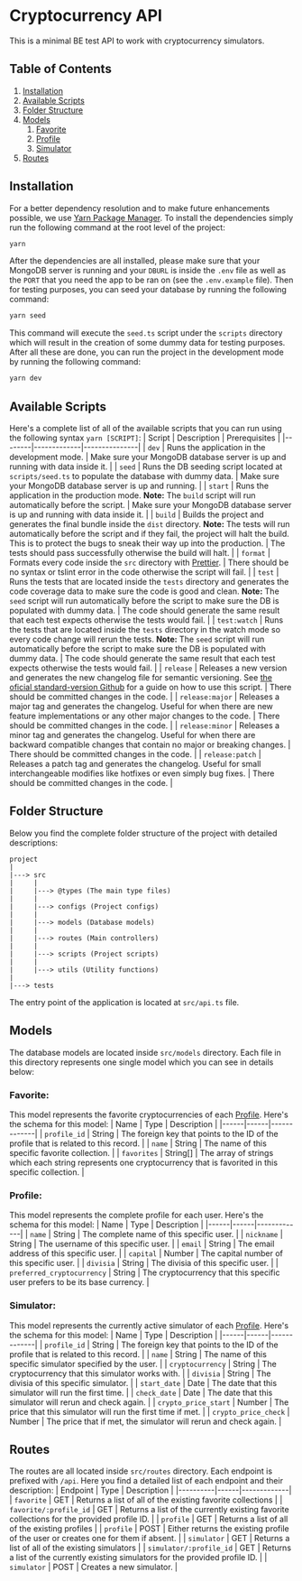﻿# Cryptocurrency API

This is a minimal BE test API to work with cryptocurrency simulators.
## Table of Contents
1. [Installation](#installation)
2. [Available Scripts](#available-scripts)
3. [Folder Structure](#folder-structure)
4. [Models](#models)
	1. [Favorite](#favorite)
	2. [Profile](#profile) 
	3. [Simulator](#simulator)
5. [Routes](#routes)


## Installation
For a better dependency resolution and to make future enhancements possible, we use [Yarn Package Manager](https://yarnpkg.com/).
To install the dependencies simply run the following command at the root level of the project:
```bash
yarn
```
After the dependencies are all installed, please make sure that your MongoDB server is running and your `DBURL` is inside the `.env` file as well as the `PORT` that you need the app to be ran on (see the `.env.example` file). Then for testing purposes, you can seed your database by running the following command:
```bash
yarn seed
```
This command will execute the `seed.ts` script under the `scripts` directory which will result in the creation of some dummy data for testing purposes.
After all these are done, you can run the project in the development mode by running the following command:
```bash
yarn dev
```

## Available Scripts
Here's a complete list of all of the available scripts that you can run using the following syntax `yarn [SCRIPT]`:
| Script | Description | Prerequisites |
|--------|-------------|---------------|
| `dev`  | Runs the application in the development mode. | Make sure your MongoDB database server is up and running with data inside it. |
| `seed`  | Runs the DB seeding script located at `scripts/seed.ts` to populate the database with dummy data. | Make sure your MongoDB database server is up and running. |
| `start`  | Runs the application in the production mode. **Note:** The `build` script will run automatically before the script. | Make sure your MongoDB database server is up and running with data inside it. |
| `build`  | Builds the project and generates the final bundle inside the `dist` directory. **Note:** The tests will run automatically before the script and if they fail, the project will halt the build. This is to protect the bugs to sneak their way up into the production. | The tests should pass successfully otherwise the build will halt. |
| `format`  | Formats every code inside the `src` directory with [Prettier](https://prettier.io/). | There should be no syntax or tslint error in the code otherwise the script will fail. |
| `test`  | Runs the tests that are located inside the `tests` directory and generates the code coverage data to make sure the code is good and clean. **Note:** The `seed` script will run automatically before the script to make sure the DB is populated with dummy data. | The code should generate the same result that each test expects otherwise the tests would fail. |
| `test:watch`  | Runs the tests that are located inside the `tests` directory in the watch mode so every code change will rerun the tests. **Note:** The `seed` script will run automatically before the script to make sure the DB is populated with dummy data. | The code should generate the same result that each test expects otherwise the tests would fail. |
| `release`  | Releases a new version and generates the new changelog file for semantic versioning. See [the oficial standard-version Github](https://github.com/conventional-changelog/standard-version) for a guide on how to use this script. | There should be committed changes in the code. |
| `release:major`  | Releases a major tag and generates the changelog. Useful for when there are new feature implementations or any other major changes to the code. | There should be committed changes in the code. |
| `release:minor`  | Releases a minor tag and generates the changelog. Useful for when there are backward compatible changes that contain no major or breaking changes. | There should be committed changes in the code. |
| `release:patch`  | Releases a patch tag and generates the changelog. Useful for small interchangeable modifies like hotfixes or even simply bug fixes. | There should be committed changes in the code. |

## Folder Structure
Below you find the complete folder structure of the project with detailed descriptions:
```
project
|
|---> src
|     |
|     |---> @types (The main type files)
|     |
|     |---> configs (Project configs)
|     |
|     |---> models (Database models)
|     |
|     |---> routes (Main controllers)
|     |
|     |---> scripts (Project scripts)
|     |
|     |---> utils (Utility functions)
|
|---> tests
```
The entry point of the application is located at `src/api.ts` file.

## Models
The database models are located inside `src/models` directory. Each file in this directory represents one single model which you can see in details below:
### Favorite:
This model represents the favorite cryptocurrencies of each [Profile](#profile). Here's the schema for this model:
| Name | Type | Description |
|------|------|-------------|
| `profile_id` | String | The foreign key that points to the ID of the profile that is related to this record. |
| `name` | String | The name of this specific favorite collection. |
| `favorites` | String[] | The array of strings which each string represents one cryptocurrency that is favorited in this specific collection. |

### Profile:
This model represents the complete profile for each user. Here's the schema for this model:
| Name | Type | Description |
|------|------|-------------|
| `name` | String | The complete name of this specific user. |
| `nickname` | String | The username of this specific user. |
| `email` | String | The email address of this specific user. |
| `capital` | Number | The capital number of this specific user. |
| `divisia` | String | The divisia of this specific user. |
| `preferred_cryptocurrency` | String | The cryptocurrency that this specific user prefers to be its base currency. |

### Simulator:
This model represents the currently active simulator of each [Profile](#profile). Here's the schema for this model:
| Name | Type | Description |
|------|------|-------------|
| `profile_id` | String | The foreign key that points to the ID of the profile that is related to this record. |
| `name` | String | The name of this specific simulator specified by the user. |
| `cryptocurrency` | String | The cryptocurrency that this simulator works with. |
| `divisia` | String | The divisia of this specific simulator. |
| `start_date` | Date | The date that this simulator will run the first time. |
| `check_date` | Date | The date that this simulator will rerun and check again. |
| `crypto_price_start` | Number | The price that this simulator will run the first time if met. |
| `crypto_price_check` | Number | The price that if met, the simulator will rerun and check again. |

## Routes
The routes are all located inside `src/routes` directory. Each endpoint is prefixed with `/api`. Here you find a detailed list of each endpoint and their description:
| Endpoint | Type | Description |
|----------|------|-------------|
| `favorite` | GET | Returns a list of all of the existing favorite collections |
| `favorite/:profile_id` | GET | Returns a list of the currently existing favorite collections for the provided profile ID. |
| `profile` | GET | Returns a list of all of the existing profiles |
| `profile` | POST | Either returns the existing profile of the user or creates one for them if absent. |
| `simulator` | GET | Returns a list of all of the existing simulators |
| `simulator/:profile_id` | GET  | Returns a list of the currently existing simulators for the provided profile ID. |
| `simulator` | POST | Creates a new simulator. |
